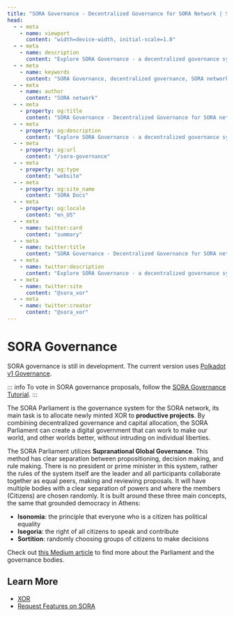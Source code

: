 ```yaml
---
title: "SORA Governance - Decentralized Governance for SORA Network | SORA Docs"
head:
  - - meta
    - name: viewport
      content: "width=device-width, initial-scale=1.0"
  - - meta
    - name: description
      content: "Explore SORA Governance - a decentralized governance system empowering participants to shape the future of the SORA network. Learn about voting, proposals, and decision-making processes."
  - - meta
    - name: keywords
      content: "SORA Governance, decentralized governance, SORA network, voting, proposals, decision-making"
  - - meta
    - name: author
      content: "SORA network"
  - - meta
    - property: og:title
      content: "SORA Governance - Decentralized Governance for SORA network | SORA Docs"
  - - meta
    - property: og:description
      content: "Explore SORA Governance - a decentralized governance system empowering participants to shape the future of the SORA network. Learn about voting, proposals, and decision-making processes."
  - - meta
    - property: og:url
      content: "/sora-governance"
  - - meta
    - property: og:type
      content: "website"
  - - meta
    - property: og:site_name
      content: "SORA Docs"
  - - meta
    - property: og:locale
      content: "en_US"
  - - meta
    - name: twitter:card
      content: "summary"
  - - meta
    - name: twitter:title
      content: "SORA Governance - Decentralized Governance for SORA network | SORA Docs"
  - - meta
    - name: twitter:description
      content: "Explore SORA Governance - a decentralized governance system empowering participants to shape the future of the SORA network. Learn about voting, proposals, and decision-making processes."
  - - meta
    - name: twitter:site
      content: "@sora_xor"
  - - meta
    - name: twitter:creator
      content: "@sora_xor"
---
```


# SORA Governance

SORA governance is still in development. The current version uses
[Polkadot v1
Governance](https://wiki.polkadot.network/docs/learn/learn-governance).

::: info
To vote in SORA governance proposals, follow the [SORA Governance
Tutorial](participate-sora-governance.md).
:::

The SORA Parliament is the governance system for the SORA network, its main task is to allocate newly minted XOR to **productive projects**. By combining decentralized governance and capital allocation, the SORA Parliament can create a digital government that can work to make our world, and other worlds better, without intruding on individual liberties.

The SORA Parliament utilizes **Supranational Global Governance**. This method has clear separation between propositioning, decision making, and rule making. There is no president or prime minister in this system, rather the rules of the system itself are the leader and all participants collaborate together as equal peers, making and reviewing proposals. It will have multiple bodies with a clear separation of powers and where the members (Citizens) are chosen randomly. It is built around these three main concepts, the same that grounded democracy in Athens:

- **Isonomia**: the principle that everyone who is a citizen has political equality
- **Isegoria**: the right of all citizens to speak and contribute
- **Sortition**: randomly choosing groups of citizens to make decisions

Check out [this Medium
article](https://medium.com/sora-xor/the-sora-parliament-af8184dae384)
to find more about the Parliament and the governance bodies.

## Learn More

- [XOR](/xor.md)
- [Request Features on SORA](/rfp.md)
